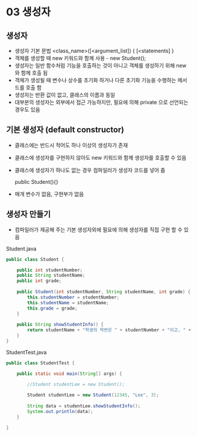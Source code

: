 # 03 생성자

## 생성자

- 생성자 기본 문법 <class_name>([<argument_list]) { [<statements] }
- 객체를 생성할 때 new 키워드와 함께 사용   - new Student();
- 생성자는 일반 함수처럼 기능을 호출하는 것이 아니고 객체를 생성하기 위해 new 와 함께 호출 됨
- 객체가 생성될 때 변수나 상수를 초기화 하거나 다른 초기화 기능을 수행하는 메서드를 호출 함
- 생성자는 반환 값이 없고, 클래스의 이름과 동일
- 대부분의 생성자는 외부에서 접근 가능하지만, 필요에 의해 private 으로 선언되는 경우도 있음



## 기본 생성자 (default constructor)

- 클래스에는 반드시 적어도 하나 이상의 생성자가 존재

- 클래스에 생성자를 구현하지 않아도 new 키워드와 함께 생성자를 호출할 수 있음

- 클래스에 생성자가 하나도 없는 경우 컴파일러가 생성자 코드를 넣어 줌

  public Student(){}

- 매개 변수가 없음, 구현부가 없음



## 생성자 만들기

- 컴파일러가 제공해 주는 기본 생성자외에 필요에 의해 생성자를 직접 구현 할 수 있음

Student.java

```java
public class Student {

	public int studentNumber;
	public String studentName;
	public int grade;
	
	public Student(int studentNumber, String studentName, int grade) {
		this.studentNumber = studentNumber;
		this.studentName = studentName;
		this.grade = grade;
	}
	
	public String showStudentInfo() {
		return studentName + "학생의 학번은 " + studentNumber + "이고, " + grade + "학년 입니다.";
	}
}

```

StudentTest.java

```java
public class StudentTest {

	public static void main(String[] args) {

		//Student studentLee = new Student();
		
		Student studentLee = new Student(12345, "Lee", 3);
		
		String data = studentLee.showStudentInfo();
		System.out.println(data);
	}

}
```

